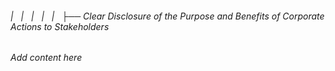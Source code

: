 ###### |   |   |   |   |   ├── Clear Disclosure of the Purpose and Benefits of Corporate Actions to Stakeholders

*Add content here*